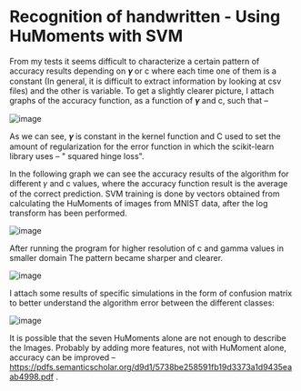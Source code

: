 # Recognition of handwritten - Using HuMoments with SVM

From my tests it seems difficult to characterize a certain pattern of accuracy results depending
on 𝜸 or c where each time one of them is a constant (In general, it is difficult to extract information
by looking at csv files) and the other is variable. To get a slightly clearer picture, I attach graphs
of the accuracy function, as a function of 𝜸 and c, such that –

![image](https://user-images.githubusercontent.com/32679759/58994529-7faa8980-87f9-11e9-9470-0105c704e5ad.png)

As we can see, 𝜸 is constant in the kernel function and C used to set the amount of regularization
for the error function in which the scikit-learn library uses – " squared hinge loss".

In the following graph we can see the accuracy results of the algorithm for different 𝛾 and c values, where
the accuracy function result is the average of the correct prediction. SVM training is done by vectors
obtained from calculating the HuMoments of images from MNIST data, after the log transform has been performed.

![image](https://user-images.githubusercontent.com/32679759/58994583-b84a6300-87f9-11e9-9a95-840a74ac479a.png)

After running the program for higher resolution of c and gamma values in smaller domain The pattern became sharper and clearer.

![image](https://user-images.githubusercontent.com/32679759/58994632-e334b700-87f9-11e9-96fb-6817d8eecc5a.png)

I attach some results of specific simulations in the form of confusion matrix to better understand the
algorithm error between the different classes:

![image](https://user-images.githubusercontent.com/32679759/58994712-2858e900-87fa-11e9-8c33-662fcbcac673.png)

It is possible that the seven HuMoments alone are not enough to describe the Images.
Probably by adding more features, not with HuMoment alone, accuracy can be improved – https://pdfs.semanticscholar.org/d9d1/5738be258591fb19d3373a1d9435eaab4998.pdf .

